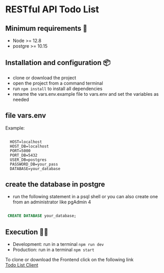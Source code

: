 # RESTful API Todo List

## Minimum requirements 📄
- Node >= 12.8
- postgre >= 10.15


## Installation and configuration 📦
- clone or download the project
- open the project from a command terminal
- run `npm install` to install all dependencies
- rename the vars.env.example file to vars.env and set the variables as needed

## file vars.env

Example:

```env

  HOST=localhost
  HOST_DB=localhost
  PORT=5000
  PORT_DB=5432
  USER_DB=postgres
  PASSWORD_DB=your_pass
  DATABASE=your_database
```

## create the database in postgre

- run the following statement in a psql shell or you can also create one from an administrator like pgAdmin 4

```sql

 CREATE DATABASE your_database;
```

## Execution 🚀🚀 
- Development: run in a terminal `npm run dev`
- Production: run in a terminal `npm start`


To clone or download the Frontend click on the following link 
<br>
<a href="https://github.com/eduardo-talavera/todo-list-app-client">Todo List Client</a>
